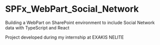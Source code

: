 # SPFx_WebPart_Social_Network
Building a WebPart on SharePoint environment to include Social Network data with TypeScript and React

Project developed during my internship at EXAKIS NELITE

